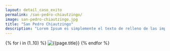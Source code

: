 ```yaml
---
layout: detail_caso_exito
permalink: /san-pedro-chiautzingo/
image: san-pedro-chiautzingo.jpg
title: "San Pedro Chiautzingo"
description: "Lorem Ipsum es simplemente el texto de relleno de las imprentas y archivos de texto. Lorem Ipsum ha sido el texto de relleno estándar de las industrias desde el año 1500"
---
```


<!-- <div class="container-fluid mt-3 pb-3">
    <div class="container bg-white">
        <div class="p-5 ">
            <h1 class="cnt-title">{{page.title}}</h1>
            <p>
                Es el sitio perfecto para pasar un agradable fin de semana en familia o entre amigos, ya que se puede
                disfrutar de la naturaleza, orar en algunas de sus dos iglesias y al mismo tiempo conocer las historias
                que guarda el lugar.
            </p>
            <p>
                El Molino de Flores fue una fructífera hacienda durante la época colonia, de la cual sólo quedan parte
                de sus deteriorados edificios como el tinacal, la tienda de raya, el horno de pan, macheros, portero,
                cochera, molino, casa principal, casa de visitas, la iglesia de San Joaquín y la capilla del Señor de la
                Presa, entre otros que pueden ser visitados.
            </p>
            <p>
                Además de conocer el antiguo casco de la hacienda, los visitantes pueden disfrutar de la gastronomía en
                la zona comercial, visitar la cabaña chueca, montar a caballo y dar un paseo en cuatrimotos. También
                podrán realizar un recorrido por el vivero federal, el jardín botánico, las zonas de recuperación o
                permanecer en los espacios de campamento.
            </p>
        </div>
        
    </div>
</div> -->

<section class="bg-white p-0 m-0">
    <div class="container-fluid pt-3 pb-3">
        <div id="gallery" class="container-gallery">
            {% for i in (1..10) %}
            <img alt="{{page.title}}" src="/assets/images/gallerys/san-pedro-chiautzingo/thumbnail/{{i}}.jpg"
                data-image="/assets/images/gallerys/san-pedro-chiautzingo/{{i}}.jpg" data-description="{{page.title}}">
            {% endfor %}
        </div>
    </div>
</section>